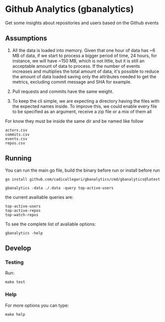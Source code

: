 # Github Analytics (gbanalytics)

Get some insights about repositories and users based on the Github events


## Assumptions

1. All the data is loaded into memory.
Given that one hour of data has ~6 MB of data,
if we start to process a bigger period of time, 24 hours, for instance, we will have ~150 MB, which is not little, but it is still an acceptable amount of data to process.
If the number of events increases and multiplies the total amount of data,
it's possible to reduce the amount of data loaded saving only the attributes needed to get the metrics,
excluding commit message and SHA for example.

1. Pull requests and commits have the same weight.

1. To keep the cli simple, we are expecting a directory having the files with the
expected names inside.
To improve this, we could enable every file to be specified as an argument,
receive a zip file or a mix of them all

For know they must be inside the same dir and be named like follow
```
actors.csv
commits.csv
events.csv
repos.csv
```


## Running

You can run the main go file, build the binary before run or install before run

```
go install github.com/cadicallegari/gbanalytics/cmd/gbanalytics@latest

gbanalytics -data ./.data -query top-active-users
```

the current availiable queries are:

```
top-active-users
top-active-repos
top-watch-repos
```

To see the complete list of avaliable options:

```
gbanalytics -help
```


## Develop

### Testing

Run:

```
make test
```

### Help

For more options you can type:

```
make help
```


